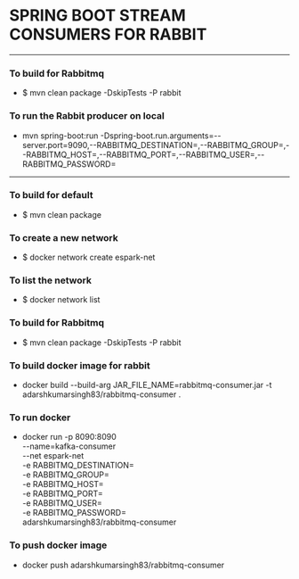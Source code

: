 # SPRING BOOT STREAM CONSUMERS FOR RABBIT

----


### To build for Rabbitmq
* $ mvn clean package -DskipTests -P rabbit

### To run the Rabbit producer on local
* mvn spring-boot:run -Dspring-boot.run.arguments=--server.port=9090,--RABBITMQ_DESTINATION=,--RABBITMQ_GROUP=,--RABBITMQ_HOST=,--RABBITMQ_PORT=,--RABBITMQ_USER=,--RABBITMQ_PASSWORD=

----

### To build for default
* $ mvn clean package

### To create a new network
* $ docker network create espark-net

### To list the network
* $ docker network list


### To build for Rabbitmq
* $ mvn clean package -DskipTests -P rabbit

### To build docker image for rabbit
* docker build --build-arg JAR_FILE_NAME=rabbitmq-consumer.jar  -t adarshkumarsingh83/rabbitmq-consumer .

### To run docker
* docker run -p 8090:8090 \
  --name=kafka-consumer  \
  --net espark-net  \
  -e RABBITMQ_DESTINATION=   \
  -e RABBITMQ_GROUP=   \
  -e RABBITMQ_HOST=   \
  -e RABBITMQ_PORT=   \
  -e RABBITMQ_USER=   \
  -e RABBITMQ_PASSWORD=   \
  adarshkumarsingh83/rabbitmq-consumer

### To push docker image
* docker push adarshkumarsingh83/rabbitmq-consumer
